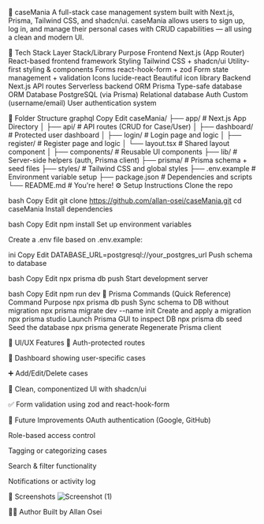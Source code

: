 🧠 caseMania
A full-stack case management system built with Next.js, Prisma, Tailwind CSS, and shadcn/ui. caseMania allows users to sign up, log in, and manage their personal cases with CRUD capabilities — all using a clean and modern UI.

🚀 Tech Stack
Layer	Stack/Library	Purpose
Frontend	Next.js (App Router)	React-based frontend framework
Styling	Tailwind CSS + shadcn/ui	Utility-first styling & components
Forms	react-hook-form + zod	Form state management + validation
Icons	lucide-react	Beautiful icon library
Backend	Next.js API routes	Serverless backend
ORM	Prisma	Type-safe database ORM
Database	PostgreSQL (via Prisma)	Relational database
Auth	Custom (username/email)	User authentication system

📁 Folder Structure
graphql
Copy
Edit
caseMania/
├── app/                  # Next.js App Directory
│   ├── api/              # API routes (CRUD for Case/User)
│   ├── dashboard/        # Protected user dashboard
│   ├── login/            # Login page and logic
│   ├── register/         # Register page and logic
│   └── layout.tsx        # Shared layout component
│
├── components/           # Reusable UI components
├── lib/                  # Server-side helpers (auth, Prisma client)
├── prisma/               # Prisma schema + seed files
├── styles/               # Tailwind CSS and global styles
├── .env.example          # Environment variable setup
├── package.json          # Dependencies and scripts
└── README.md             # You're here!
⚙️ Setup Instructions
Clone the repo

bash
Copy
Edit
git clone https://github.com/allan-osei/caseMania.git
cd caseMania
Install dependencies

bash
Copy
Edit
npm install
Set up environment variables

Create a .env file based on .env.example:

ini
Copy
Edit
DATABASE_URL=postgresql://your_postgres_url
Push schema to database

bash
Copy
Edit
npx prisma db push
Start development server

bash
Copy
Edit
npm run dev
🧪 Prisma Commands (Quick Reference)
Command	Purpose
npx prisma db push	Sync schema to DB without migration
npx prisma migrate dev --name init	Create and apply a migration
npx prisma studio	Launch Prisma GUI to inspect DB
npx prisma db seed	Seed the database
npx prisma generate	Regenerate Prisma client

🧰 UI/UX Features
🔐 Auth-protected routes

📄 Dashboard showing user-specific cases

➕ Add/Edit/Delete cases

🧼 Clean, componentized UI with shadcn/ui

✅ Form validation using zod and react-hook-form

🔮 Future Improvements
OAuth authentication (Google, GitHub)

Role-based access control

Tagging or categorizing cases

Search & filter functionality

Notifications or activity log

📸 Screenshots
![Screenshot (1)](https://github.com/user-attachments/assets/45691f3a-2c1e-4350-8f94-bf582e3fce66)



🧑‍💻 Author
Built by Allan Osei
